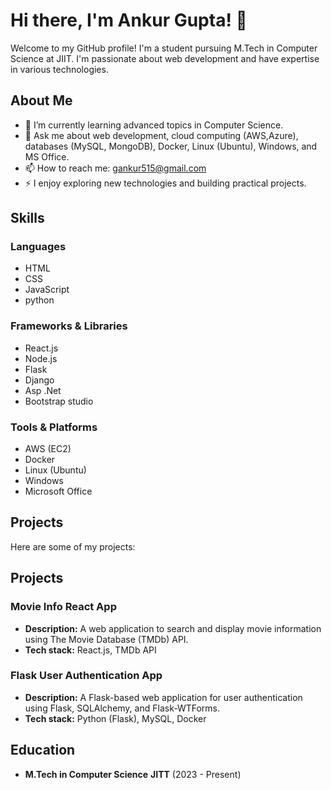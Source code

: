 # Hi there, I'm Ankur Gupta! 👋

Welcome to my GitHub profile! I'm a student pursuing M.Tech in Computer Science at JIIT. I'm passionate about web development and have expertise in various technologies.

## About Me

- 🌱 I’m currently learning advanced topics in Computer Science.
- 💬 Ask me about web development, cloud computing (AWS,Azure), databases (MySQL, MongoDB), Docker, Linux (Ubuntu), Windows, and MS Office.
- 📫 How to reach me: gankur515@gmail.com
- ⚡ I enjoy exploring new technologies and building practical projects.

## Skills

### Languages

- HTML
- CSS
- JavaScript
- python

### Frameworks & Libraries

- React.js
- Node.js
- Flask
- Django
- Asp .Net
- Bootstrap studio

### Tools & Platforms

- AWS (EC2)
- Docker
- Linux (Ubuntu)
- Windows
- Microsoft Office

## Projects

Here are some of my projects:

## Projects

### Movie Info React App

- **Description:** A web application to search and display movie information using The Movie Database (TMDb) API.
- **Tech stack:** React.js, TMDb API


### Flask User Authentication App

- **Description:** A Flask-based web application for user authentication using Flask, SQLAlchemy, and Flask-WTForms.
- **Tech stack:** Python (Flask), MySQL, Docker


## Education

- **M.Tech in Computer Science**
**JITT** (2023 - Present)


